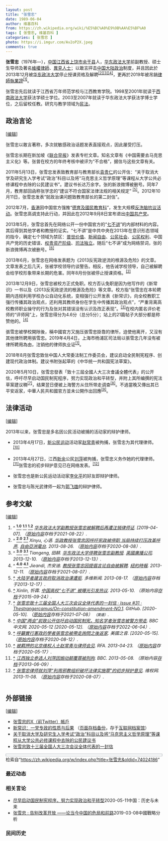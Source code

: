 ```yaml
---
layout: post
title: "张雪忠"
date: 1989-06-04
author: 维基百科
from: https://zh.wikipedia.org/wiki/%E5%BC%A0%E9%9B%AA%E5%BF%A0
tags: [ 张雪忠, 维基百科 ]
categories: [ 张雪忠 ]
photo: https://i.imgur.com/Av2oP2X.jpeg
comments: true
---
```

<div class="mw-content-ltr mw-parser-output" lang="zh" dir="ltr"><style data-mw-deduplicate="TemplateStyles:r83732082">.mw-parser-output .infobox-subbox{padding:0;border:none;margin:-3px;width:auto;min-width:100%;font-size:100%;clear:none;float:none;background-color:transparent}.mw-parser-output .infobox-3cols-child{margin:auto}.mw-parser-output .infobox .navbar{font-size:100%}body.skin-minerva .mw-parser-output .infobox-header,body.skin-minerva .mw-parser-output .infobox-subheader,body.skin-minerva .mw-parser-output .infobox-above,body.skin-minerva .mw-parser-output .infobox-title,body.skin-minerva .mw-parser-output .infobox-image,body.skin-minerva .mw-parser-output .infobox-full-data,body.skin-minerva .mw-parser-output .infobox-below{text-align:center}@media screen{html.skin-theme-clientpref-night .mw-parser-output .infobox-full-data:not(.notheme)>div:not(.notheme)[style]{background:#1f1f23!important;color:#f8f9fa}@media screen and (prefers-color-scheme:dark){html.skin-theme-clientpref-os .mw-parser-output .infobox-full-data:not(.notheme) div:not(.notheme){background:#1f1f23!important;color:#f8f9fa}}html.skin-theme-clientpref-night .mw-parser-output .infobox td div:not(.notheme)[style]{background:transparent!important;color:var(--color-base,#202122)}@media screen and (prefers-color-scheme:dark){html.skin-theme-clientpref-os .mw-parser-output .infobox td div:not(.notheme)[style]{background:transparent!important;color:var(--color-base,#202122)}}html.skin-theme-clientpref-night .mw-parser-output .infobox td div.NavHead:not(.notheme)[style]{background:transparent!important}}@media screen and (prefers-color-scheme:dark){html.skin-theme-clientpref-os .mw-parser-output .infobox td div.NavHead:not(.notheme)[style]{background:transparent!important}}@media(min-width:640px){body.skin--responsive .mw-parser-output .infobox-table{display:table!important}body.skin--responsive .mw-parser-output .infobox-table>caption{display:table-caption!important}body.skin--responsive .mw-parser-output .infobox-table>tbody{display:table-row-group}body.skin--responsive .mw-parser-output .infobox-table tr{display:table-row!important}body.skin--responsive .mw-parser-output .infobox-table th,body.skin--responsive .mw-parser-output .infobox-table td{padding-left:inherit;padding-right:inherit}}</style>
<p><b>张雪忠</b>（1976年<span class="useeditintro" title="Template:BLP editintro">—</span>），<a href="/wiki/%E4%B8%AD%E8%8F%AF%E4%BA%BA%E6%B0%91%E5%85%B1%E5%92%8C%E5%9C%8B" class="mw-redirect" title="中華人民共和國">中国</a><a href="/wiki/%E6%B1%9F%E8%A5%BF%E7%9C%81" title="江西省">江西省</a><a href="/wiki/%E4%B8%8A%E9%A5%B6%E5%B8%82" title="上饶市">上饶市</a><a href="/wiki/%E4%BD%99%E5%B9%B2%E5%8E%BF" title="余干县">余干县</a>人，<a href="/wiki/%E5%8D%8E%E4%B8%9C%E6%94%BF%E6%B3%95%E5%A4%A7%E5%AD%A6" title="华东政法大学">华东政法大学</a>前副教授、硕士生导师及著名<a href="/wiki/%E7%B6%AD%E6%AC%8A%E5%BE%8B%E5%B8%AB" class="mw-redirect" title="維權律師">維權律師</a>、<a href="/wiki/%E7%95%B0%E8%A6%8B%E4%BA%BA%E5%A3%AB" class="mw-redirect" title="異見人士">異見人士</a>；以敢言抨击<a href="/wiki/%E4%B8%AD%E5%9B%BD%E5%A4%A7%E9%99%86%E6%94%BF%E6%B2%BB" class="mw-redirect" title="中国大陆政治">中国大陆政治</a>制度，并且因此於2013年12月被<a href="/wiki/%E5%8D%8E%E4%B8%9C%E6%94%BF%E6%B3%95%E5%A4%A7%E5%AD%A6" title="华东政法大学">华东政法大学</a>停止授课资格及解聘<sup id="cite_ref-rfa_2-0" class="reference"><a href="#cite_note-rfa-2"><span class="cite-bracket">[</span>2<span class="cite-bracket">]</span></a></sup><sup id="cite_ref-bbc_3-0" class="reference"><a href="#cite_note-bbc-3"><span class="cite-bracket">[</span>3<span class="cite-bracket">]</span></a></sup><sup id="cite_ref-nytimes_4-0" class="reference"><a href="#cite_note-nytimes-4"><span class="cite-bracket">[</span>4<span class="cite-bracket">]</span></a></sup>，更再於2019年被吊銷<a href="/wiki/%E4%B8%AD%E5%8D%8E%E4%BA%BA%E6%B0%91%E5%85%B1%E5%92%8C%E5%9B%BD%E5%BE%8B%E5%B8%88" title="中华人民共和国律师">律師執業證</a><sup id="cite_ref-zhuxiao_1-1" class="reference"><a href="#cite_note-zhuxiao-1"><span class="cite-bracket">[</span>1<span class="cite-bracket">]</span></a></sup>。
</p>
<meta property="mw:PageProp/toc">
<div class="mw-heading mw-heading2"></div>
<p>张雪忠先后就读于江西省万年师范学校与江西教育学院。1998至2001年就读于<a href="/wiki/%E8%A5%BF%E5%8D%97%E6%94%BF%E6%B3%95%E5%A4%A7%E5%AD%A6" title="西南政法大学">西南政法大学</a>获法学硕士学位。2003至2007年就读于华东政法大学获法学博士学位，之后留校任教。研究与教学领域为<a href="/wiki/%E6%B0%91%E6%B3%95" title="民法">民法</a>。
</p>
<div class="mw-heading mw-heading2"><h2 id="政治言论"><span id=".E6.94.BF.E6.B2.BB.E8.A8.80.E8.AE.BA"></span>政治言论</h2><span class="mw-editsection"><span class="mw-editsection-bracket">[</span><a href="/w/index.php?title=%E5%BC%A0%E9%9B%AA%E5%BF%A0&amp;action=edit&amp;section=2" title="编辑章节：政治言论"><span>编辑</span></a><span class="mw-editsection-bracket">]</span></span></div>
<p>张雪忠以敢言著称，多次就敏感政治话题发表直接观点，因此屡受打压。
</p><p>张雪忠长期在新加坡《<a href="/wiki/%E8%81%94%E5%90%88%E6%97%A9%E6%8A%A5" title="联合早报">联合早报</a>》发表专栏文章。知名文章有《中国需要去马克思主义化》等。张曾在校方的年终考核中被评为“不合格”，据信与这些文章有关。
</p><p>2011年5月13日，张雪忠发表致教育部与教育部长<a href="/wiki/%E8%A2%81%E8%B4%B5%E4%BB%81" title="袁贵仁">袁贵仁</a>的公开信：“关于取消大学及研究生入学考试“政治”科目以及将“马克思主义哲学原理”等课程从大学公共必修课程中去除的公民建议书”。建议书长达万余字。张的新浪微博被删号。同年7月，教育部回函称张学忠的“建议不符合国家法律法规的相关规定” <sup id="cite_ref-dwnews_5-0" class="reference"><a href="#cite_note-dwnews-5"><span class="cite-bracket">[</span>5<span class="cite-bracket">]</span></a></sup>。2012年10月11日，张雪忠发表“就政治课问题致教育部长的第二封信”。
</p><p>2012年7月，<a href="/wiki/%E9%A6%99%E6%B8%AF" title="香港">香港</a>因中国官方强推“<a href="/wiki/%E5%BE%B7%E8%82%B2%E5%8F%8A%E5%9C%8B%E6%B0%91%E6%95%99%E8%82%B2%E7%A7%91" title="德育及國民教育科">德育及國民教育科</a>”，发生大规模<a href="/wiki/%E5%85%A8%E6%B0%91%E8%A1%8C%E5%8B%95%EF%BC%8C%E5%8F%8D%E5%B0%8D%E6%B4%97%E8%85%A6%EF%BC%8C7%E6%9C%8829%E6%97%A5%EF%BC%8C%E8%90%AC%E4%BA%BA%E5%A4%A7%E9%81%8A%E8%A1%8C" title="全民行動，反對洗腦，7月29日，萬人大遊行">反洗脑抗议活动</a>。张雪忠高调支持此行动，并因此在2012年9月8日宣布退出<a href="/wiki/%E4%B8%AD%E5%9B%BD%E5%85%B1%E4%BA%A7%E5%85%9A" title="中国共产党">中国共产党</a>。
</p><p>2013年5月，张雪忠首先在网络公开一份中国官方的“<a href="/wiki/%E4%B8%83%E4%B8%8D%E8%AE%B2" title="七不讲">七不讲</a>”的内部材料的内容。其后得到其他学者和教授的证实。“七不讲”是中共中央在2013年在意识形态领域的指令，确定七个领域为禁区：<a href="/wiki/%E6%99%AE%E4%B8%96%E4%BB%B7%E5%80%BC" class="mw-redirect" title="普世价值">普世价值</a>、<a href="/wiki/%E6%96%B0%E9%97%BB%E8%87%AA%E7%94%B1" title="新闻自由">新闻自由</a>、<a href="/wiki/%E5%85%AC%E6%B0%91%E7%A4%BE%E4%BC%9A" title="公民社会">公民社会</a>、<a href="/wiki/%E5%85%AC%E6%B0%91%E6%9D%83%E5%88%A9" class="mw-redirect" title="公民权利">公民权利</a>、中国共产党的历史错误、<a href="/wiki/%E6%9D%83%E8%B4%B5%E8%B5%84%E4%BA%A7%E9%98%B6%E7%BA%A7" class="mw-redirect" title="权贵资产阶级">权贵资产阶级</a>、<a href="/wiki/%E5%8F%B8%E6%B3%95%E7%8D%A8%E7%AB%8B" title="司法獨立">司法独立</a>。随后“七不讲”成为网络禁词，张的新浪微博再次被删号。<sup id="cite_ref-rfa2_6-0" class="reference"><a href="#cite_note-rfa2-6"><span class="cite-bracket">[</span>6<span class="cite-bracket">]</span></a></sup>
</p><p>2013年6月，张雪忠在网络发表题为《2013反宪政逆流的根源及危险》的文章。文章发表之后几天，张被学校领导约谈警告。相反，他告诫学校领导，自己被解聘会给学校形象带来长期的危害。同年8月份张被停止授课资格。<sup id="cite_ref-rfa_2-1" class="reference"><a href="#cite_note-rfa-2"><span class="cite-bracket">[</span>2<span class="cite-bracket">]</span></a></sup>
</p><p>2013年12月9日，张雪忠被校方正式免职。校方否认免职是因为他写作的《新常识》一书以及《2013反宪政逆流的根源及危险》等文章。校方指“张雪忠在本轮聘期内违规利用学校办公自动化系统，变相强行公开发表《新常识》，向全校教职工强行传播其政治观点，还利用其教师身份在学生中传播其政治观点”，“严重背离高校教师职业操守的行为及张对其错误没有认识及改正表现”。<sup id="cite_ref-bbc_3-1" class="reference"><a href="#cite_note-bbc-3"><span class="cite-bracket">[</span>3<span class="cite-bracket">]</span></a></sup>在校内匿名评价老师的“评师网”上，张雪忠得分为4.6分（总分5分）；站上的21篇帖子大部分都是称赞他的。<sup id="cite_ref-nytimes_4-1" class="reference"><a href="#cite_note-nytimes-4"><span class="cite-bracket">[</span>4<span class="cite-bracket">]</span></a></sup>
</p><p>張雪忠被學校開除後，稱中國官方又施压張雪忠掛靠的律所，迫使他离开，又沒有其他律所聘用張雪忠。2019年4月4日，上海市杨浦区司法局以張雪忠几年没有被律所聘用為由，注销他的律师执业证<sup id="cite_ref-zhuxiao_1-2" class="reference"><a href="#cite_note-zhuxiao-1"><span class="cite-bracket">[</span>1<span class="cite-bracket">]</span></a></sup>。
</p><p>2018年8月张雪忠致信中国人大常委法制工作委员会，建议启动全民制宪程序、创建现代政治体制。建议书附张起草的《中华统一共和国宪法草案》。
</p><p>2020年5月10日，张雪忠發表「致十三屆全國人大三次會議全體代表」的公开信，呼吁尽早启动国民制宪程序，努力实现政治和平转型，并附上其所编撰的宪法草案建议稿<sup id="cite_ref-7" class="reference"><a href="#cite_note-7"><span class="cite-bracket">[</span>7<span class="cite-bracket">]</span></a></sup>，结果翌日便被上海警方从住所带走调查<sup id="cite_ref-8" class="reference"><a href="#cite_note-8"><span class="cite-bracket">[</span>8<span class="cite-bracket">]</span></a></sup>。不過當晚又傳出其已平安返家，中華人民共和國官方並未公開作出回應<sup id="cite_ref-9" class="reference"><a href="#cite_note-9"><span class="cite-bracket">[</span>9<span class="cite-bracket">]</span></a></sup>。
</p>
<div class="mw-heading mw-heading2"><h2 id="法律活动"><span id=".E6.B3.95.E5.BE.8B.E6.B4.BB.E5.8A.A8"></span>法律活动</h2><span class="mw-editsection"><span class="mw-editsection-bracket">[</span><a href="/w/index.php?title=%E5%BC%A0%E9%9B%AA%E5%BF%A0&amp;action=edit&amp;section=3" title="编辑章节：法律活动"><span>编辑</span></a><span class="mw-editsection-bracket">]</span></span></div>
<p>2013年以来，张雪忠是多名因公民活动被捕的活动家的辩护律师。
</p>
<ul><li>2013年4月17日，<a href="/wiki/%E6%96%B0%E5%85%AC%E6%B0%91%E8%BF%90%E5%8A%A8" title="新公民运动">新公民运动</a>活动家<a href="/wiki/%E8%B5%B5%E5%B8%B8%E9%9D%92" title="赵常青">赵常青</a>被拘捕，张雪忠为其代理律师。<sup id="cite_ref-rfa3_10-0" class="reference"><a href="#cite_note-rfa3-10"><span class="cite-bracket">[</span>10<span class="cite-bracket">]</span></a></sup></li></ul>
<ul><li>2013年4月27日，江西<a href="/wiki/%E6%96%B0%E4%BD%99" class="mw-redirect" title="新余">新余</a>公民<a href="/wiki/%E5%88%98%E8%90%8D_(%E7%BB%B4%E6%9D%83%E6%B4%BB%E5%8A%A8%E5%AE%B6)" title="刘萍 (维权活动家)">刘萍</a>被拘捕，张雪忠义务作她的代理律师。<sup id="cite_ref-bbc2_11-0" class="reference"><a href="#cite_note-bbc2-11"><span class="cite-bracket">[</span>11<span class="cite-bracket">]</span></a></sup>张雪忠的初步辩护意见已在网络发表。<sup id="cite_ref-" class="reference"><a href="#cite_note-"><span class="cite-bracket">[</span>12<span class="cite-bracket">]</span></a></sup></li></ul>
<ul><li>张雪忠也是新公民运动活动家<a href="/wiki/%E6%9D%8E%E5%8C%96%E5%B9%B3" title="李化平">李化平</a>的好友即辩护律师。</li></ul>
<ul><li>张雪忠与陈光武律师一起为<a href="/wiki/%E9%83%AD%E9%A3%9E%E9%9B%84" title="郭飞雄">郭飞雄</a>的辩护律师。</li></ul>
<div class="mw-heading mw-heading2"><h2 id="参考文献"><span id=".E5.8F.82.E8.80.83.E6.96.87.E7.8C.AE"></span>参考文献</h2><span class="mw-editsection"><span class="mw-editsection-bracket">[</span><a href="/w/index.php?title=%E5%BC%A0%E9%9B%AA%E5%BF%A0&amp;action=edit&amp;section=4" title="编辑章节：参考文献"><span>编辑</span></a><span class="mw-editsection-bracket">]</span></span></div>
<div class="reflist columns references-column-count references-column-count-2" style="-moz-column-count: 2; -webkit-column-count: 2; column-count: 2; list-style-type: decimal;">
<ol class="references">
<li id="cite_note-zhuxiao-1"><span class="mw-cite-backlink">^ <a href="#cite_ref-zhuxiao_1-0"><sup><b>1.0</b></sup></a> <a href="#cite_ref-zhuxiao_1-1"><sup><b>1.1</b></sup></a> <a href="#cite_ref-zhuxiao_1-2"><sup><b>1.2</b></sup></a></span> <span class="reference-text"><cite class="citation web"><a rel="nofollow" class="external text" href="https://web.archive.org/web/20210822082229/https://www.voachinese.com/a/Outspoken-Chinese-Law-Professor-Debarred-By-Shanghai-Authorities-20190404/4861854.html">华东政法大学副教授张雪忠被解聘后再遭注销律师证</a>.  <span class="reference-accessdate"> [<span class="nowrap">2019-04-07</span>]</span>. （<a rel="nofollow" class="external text" href="https://www.voachinese.com/a/Outspoken-Chinese-Law-Professor-Debarred-By-Shanghai-Authorities-20190404/4861854.html">原始内容</a>存档于2021-08-22）.</cite><span title="ctx_ver=Z39.88-2004&amp;rfr_id=info%3Asid%2Fzh.wikipedia.org%3A%E5%BC%A0%E9%9B%AA%E5%BF%A0&amp;rft.btitle=%E5%8D%8E%E4%B8%9C%E6%94%BF%E6%B3%95%E5%A4%A7%E5%AD%A6%E5%89%AF%E6%95%99%E6%8E%88%E5%BC%A0%E9%9B%AA%E5%BF%A0%E8%A2%AB%E8%A7%A3%E8%81%98%E5%90%8E%E5%86%8D%E9%81%AD%E6%B3%A8%E9%94%80%E5%BE%8B%E5%B8%88%E8%AF%81&amp;rft.genre=unknown&amp;rft_id=https%3A%2F%2Fwww.voachinese.com%2Fa%2FOutspoken-Chinese-Law-Professor-Debarred-By-Shanghai-Authorities-20190404%2F4861854.html&amp;rft_val_fmt=info%3Aofi%2Ffmt%3Akev%3Amtx%3Abook" class="Z3988"><span style="display:none;">&nbsp;</span></span></span>
</li>
<li id="cite_note-rfa-2"><span class="mw-cite-backlink">^ <a href="#cite_ref-rfa_2-0"><sup><b>2.0</b></sup></a> <a href="#cite_ref-rfa_2-1"><sup><b>2.1</b></sup></a></span> <span class="reference-text"><cite class="citation news">Xinyu, 心语. <a rel="nofollow" class="external text" href="https://web.archive.org/web/20200808101125/https://www.rfa.org/mandarin/yataibaodao/zhengzhi/sy2-08262013121241.html">华政教授张雪忠因呼吁宪政被停职 当局持续打压改革呼声</a>. <a href="/wiki/%E8%87%AA%E7%94%B1%E4%BA%9E%E6%B4%B2%E9%9B%BB%E5%8F%B0" class="mw-redirect" title="自由亞洲電台">自由亞洲電台</a>. 2013-08-26. （<a rel="nofollow" class="external text" href="http://www.rfa.org/mandarin/yataibaodao/zhengzhi/sy2-08262013121241.html">原始内容</a>存档于2020-08-08）.</cite><span title="ctx_ver=Z39.88-2004&amp;rfr_id=info%3Asid%2Fzh.wikipedia.org%3A%E5%BC%A0%E9%9B%AA%E5%BF%A0&amp;rft.atitle=%E5%8D%8E%E6%94%BF%E6%95%99%E6%8E%88%E5%BC%A0%E9%9B%AA%E5%BF%A0%E5%9B%A0%E5%91%BC%E5%90%81%E5%AE%AA%E6%94%BF%E8%A2%AB%E5%81%9C%E8%81%8C+%E5%BD%93%E5%B1%80%E6%8C%81%E7%BB%AD%E6%89%93%E5%8E%8B%E6%94%B9%E9%9D%A9%E5%91%BC%E5%A3%B0&amp;rft.aufirst=%E5%BF%83%E8%AF%AD&amp;rft.aulast=Xinyu&amp;rft.date=2013-08-26&amp;rft.genre=article&amp;rft_id=http%3A%2F%2Fwww.rfa.org%2Fmandarin%2Fyataibaodao%2Fzhengzhi%2Fsy2-08262013121241.html&amp;rft_val_fmt=info%3Aofi%2Ffmt%3Akev%3Amtx%3Ajournal" class="Z3988"><span style="display:none;">&nbsp;</span></span></span>
</li>
<li id="cite_note-bbc-3"><span class="mw-cite-backlink">^ <a href="#cite_ref-bbc_3-0"><sup><b>3.0</b></sup></a> <a href="#cite_ref-bbc_3-1"><sup><b>3.1</b></sup></a></span> <span class="reference-text"><cite class="citation news">Tiangeng, 田耕. <a rel="nofollow" class="external text" href="https://web.archive.org/web/20131213035345/http://www.bbc.co.uk/zhongwen/simp/china/2013/12/131210_zhangxuezhong_fired.shtml">华东政法大学停聘张雪忠副教授</a>. <a href="/wiki/%E8%8B%B1%E5%9C%8B%E5%BB%A3%E6%92%AD%E5%85%AC%E5%8F%B8" class="mw-redirect" title="英國廣播公司">英國廣播公司</a>. 2013-12-10. （<a rel="nofollow" class="external text" href="https://www.bbc.co.uk/zhongwen/simp/china/2013/12/131210_zhangxuezhong_fired.shtml">原始内容</a>存档于2013-12-13）.</cite><span title="ctx_ver=Z39.88-2004&amp;rfr_id=info%3Asid%2Fzh.wikipedia.org%3A%E5%BC%A0%E9%9B%AA%E5%BF%A0&amp;rft.atitle=%E5%8D%8E%E4%B8%9C%E6%94%BF%E6%B3%95%E5%A4%A7%E5%AD%A6%E5%81%9C%E8%81%98%E5%BC%A0%E9%9B%AA%E5%BF%A0%E5%89%AF%E6%95%99%E6%8E%88&amp;rft.aufirst=%E7%94%B0%E8%80%95&amp;rft.aulast=Tiangeng&amp;rft.date=2013-12-10&amp;rft.genre=article&amp;rft_id=http%3A%2F%2Fwww.bbc.co.uk%2Fzhongwen%2Fsimp%2Fchina%2F2013%2F12%2F131210_zhangxuezhong_fired.shtml&amp;rft_val_fmt=info%3Aofi%2Ffmt%3Akev%3Amtx%3Ajournal" class="Z3988"><span style="display:none;">&nbsp;</span></span></span>
</li>
<li id="cite_note-nytimes-4"><span class="mw-cite-backlink">^ <a href="#cite_ref-nytimes_4-0"><sup><b>4.0</b></sup></a> <a href="#cite_ref-nytimes_4-1"><sup><b>4.1</b></sup></a></span> <span class="reference-text"><cite class="citation news">Jieandi, 杰安迪. <a rel="nofollow" class="external text" href="https://web.archive.org/web/20210807075644/https://cn.nytimes.com/china/20131211/c11professor/">教授张雪忠因提倡言论自由被解聘</a>. <a href="/wiki/%E7%B4%90%E7%B4%84%E6%99%82%E5%A0%B1" class="mw-redirect" title="紐約時報">紐約時報</a>. 2013-12-11. （<a rel="nofollow" class="external text" href="http://cn.nytimes.com/china/20131211/c11professor/">原始内容</a>存档于2021-08-07）.</cite><span title="ctx_ver=Z39.88-2004&amp;rfr_id=info%3Asid%2Fzh.wikipedia.org%3A%E5%BC%A0%E9%9B%AA%E5%BF%A0&amp;rft.atitle=%E6%95%99%E6%8E%88%E5%BC%A0%E9%9B%AA%E5%BF%A0%E5%9B%A0%E6%8F%90%E5%80%A1%E8%A8%80%E8%AE%BA%E8%87%AA%E7%94%B1%E8%A2%AB%E8%A7%A3%E8%81%98&amp;rft.aufirst=%E6%9D%B0%E5%AE%89%E8%BF%AA&amp;rft.aulast=Jieandi&amp;rft.date=2013-12-11&amp;rft.genre=article&amp;rft_id=http%3A%2F%2Fcn.nytimes.com%2Fchina%2F20131211%2Fc11professor%2F&amp;rft_val_fmt=info%3Aofi%2Ffmt%3Akev%3Amtx%3Ajournal" class="Z3988"><span style="display:none;">&nbsp;</span></span></span>
</li>
<li id="cite_note-dwnews-5"><span class="mw-cite-backlink"><b><a href="#cite_ref-dwnews_5-0">^</a></b></span> <span class="reference-text"><cite class="citation news"><a rel="nofollow" class="external text" href="https://web.archive.org/web/20131217202151/http://china.dwnews.com/news/2011-08-17/58022140.html">大陆学者建言政府取消政治课遭拒</a>. 多维新闻. 2013-08-17. （<a rel="nofollow" class="external text" href="http://china.dwnews.com/news/2011-08-17/58022140.html">原始内容</a>存档于2013-12-17）.</cite><span title="ctx_ver=Z39.88-2004&amp;rfr_id=info%3Asid%2Fzh.wikipedia.org%3A%E5%BC%A0%E9%9B%AA%E5%BF%A0&amp;rft.atitle=%E5%A4%A7%E9%99%86%E5%AD%A6%E8%80%85%E5%BB%BA%E8%A8%80%E6%94%BF%E5%BA%9C%E5%8F%96%E6%B6%88%E6%94%BF%E6%B2%BB%E8%AF%BE%E9%81%AD%E6%8B%92&amp;rft.date=2013-08-17&amp;rft.genre=article&amp;rft_id=http%3A%2F%2Fchina.dwnews.com%2Fnews%2F2011-08-17%2F58022140.html&amp;rft_val_fmt=info%3Aofi%2Ffmt%3Akev%3Amtx%3Ajournal" class="Z3988"><span style="display:none;">&nbsp;</span></span></span>
</li>
<li id="cite_note-rfa2-6"><span class="mw-cite-backlink"><b><a href="#cite_ref-rfa2_6-0">^</a></b></span> <span class="reference-text"><cite class="citation news">Xinlin, 忻霖. <a rel="nofollow" class="external text" href="http://www.rfa.org/mandarin/yataibaodao/kejiaowen/gx-05102013112922.html">中国高校“七不讲” 被曝光引发热议</a>. 2013-05-10. （原始内容<a rel="nofollow" class="external text" href="https://web.archive.org/web/20150924133645/http://www.rfa.org/mandarin/yataibaodao/kejiaowen/gx-05102013112922.html">存档</a>于2015-09-24）.</cite><span title="ctx_ver=Z39.88-2004&amp;rfr_id=info%3Asid%2Fzh.wikipedia.org%3A%E5%BC%A0%E9%9B%AA%E5%BF%A0&amp;rft.atitle=%E4%B8%AD%E5%9B%BD%E9%AB%98%E6%A0%A1%E2%80%9C%E4%B8%83%E4%B8%8D%E8%AE%B2%E2%80%9D+%E8%A2%AB%E6%9B%9D%E5%85%89%E5%BC%95%E5%8F%91%E7%83%AD%E8%AE%AE&amp;rft.aufirst=%E5%BF%BB%E9%9C%96&amp;rft.aulast=Xinlin&amp;rft.date=2013-05-10&amp;rft.genre=article&amp;rft_id=http%3A%2F%2Fwww.rfa.org%2Fmandarin%2Fyataibaodao%2Fkejiaowen%2Fgx-05102013112922.html&amp;rft_val_fmt=info%3Aofi%2Ffmt%3Akev%3Amtx%3Ajournal" class="Z3988"><span style="display:none;">&nbsp;</span></span></span>
</li>
<li id="cite_note-7"><span class="mw-cite-backlink"><b><a href="#cite_ref-7">^</a></b></span> <span class="reference-text"><cite class="citation web"><a rel="nofollow" class="external text" href="https://web.archive.org/web/20210708180412/https://github.com/Thestrangercamus/On-constitution-amendment-NO.1/issues/31">张雪忠致十三届全国人大三次会议全体代表的一封信 · Issue #31 · Thestrangercamus/On-constitution-amendment-NO.1</a>. GitHub.  <span class="reference-accessdate"> [<span class="nowrap">2020-05-10</span>]</span>. （<a rel="nofollow" class="external text" href="https://github.com/Thestrangercamus/On-constitution-amendment-NO.1/issues/31">原始内容</a>存档于2021-07-08） <span style="font-family: sans-serif; cursor: default; color:var(--color-subtle, #54595d); font-size: 0.8em; bottom: 0.1em; font-weight: bold;" title="连接到英语网页">（英语）</span>.</cite><span title="ctx_ver=Z39.88-2004&amp;rfr_id=info%3Asid%2Fzh.wikipedia.org%3A%E5%BC%A0%E9%9B%AA%E5%BF%A0&amp;rft.atitle=%E5%BC%A0%E9%9B%AA%E5%BF%A0%E8%87%B4%E5%8D%81%E4%B8%89%E5%B1%8A%E5%85%A8%E5%9B%BD%E4%BA%BA%E5%A4%A7%E4%B8%89%E6%AC%A1%E4%BC%9A%E8%AE%AE%E5%85%A8%E4%BD%93%E4%BB%A3%E8%A1%A8%E7%9A%84%E4%B8%80%E5%B0%81%E4%BF%A1+%C2%B7+Issue+%2331+%C2%B7+Thestrangercamus%2FOn-constitution-amendment-NO.1&amp;rft.genre=unknown&amp;rft.jtitle=GitHub&amp;rft_id=https%3A%2F%2Fgithub.com%2FThestrangercamus%2FOn-constitution-amendment-NO.1%2Fissues%2F31&amp;rft_val_fmt=info%3Aofi%2Ffmt%3Akev%3Amtx%3Ajournal" class="Z3988"><span style="display:none;">&nbsp;</span></span></span>
</li>
<li id="cite_note-8"><span class="mw-cite-backlink"><b><a href="#cite_ref-8">^</a></b></span> <span class="reference-text"><cite class="citation web"><a rel="nofollow" class="external text" href="https://web.archive.org/web/20220604164652/https://www.bbc.com/zhongwen/simp/chinese-news-52614586">中国“两会”前致公开信吁启动国民制宪，知名学者张雪忠被警方带走</a>. BBC中文网. 2020-05-12 <span class="reference-accessdate"> [<span class="nowrap">2020-05-12</span>]</span>. （<a rel="nofollow" class="external text" href="https://www.bbc.com/zhongwen/simp/chinese-news-52614586">原始内容</a>存档于2022-06-04）.</cite><span title="ctx_ver=Z39.88-2004&amp;rfr_id=info%3Asid%2Fzh.wikipedia.org%3A%E5%BC%A0%E9%9B%AA%E5%BF%A0&amp;rft.atitle=%E4%B8%AD%E5%9B%BD%E2%80%9C%E4%B8%A4%E4%BC%9A%E2%80%9D%E5%89%8D%E8%87%B4%E5%85%AC%E5%BC%80%E4%BF%A1%E5%90%81%E5%90%AF%E5%8A%A8%E5%9B%BD%E6%B0%91%E5%88%B6%E5%AE%AA%EF%BC%8C%E7%9F%A5%E5%90%8D%E5%AD%A6%E8%80%85%E5%BC%A0%E9%9B%AA%E5%BF%A0%E8%A2%AB%E8%AD%A6%E6%96%B9%E5%B8%A6%E8%B5%B0&amp;rft.date=2020-05-12&amp;rft.genre=unknown&amp;rft.jtitle=BBC%E4%B8%AD%E6%96%87%E7%BD%91&amp;rft_id=https%3A%2F%2Fwww.bbc.com%2Fzhongwen%2Fsimp%2Fchinese-news-52614586&amp;rft_val_fmt=info%3Aofi%2Ffmt%3Akev%3Amtx%3Ajournal" class="Z3988"><span style="display:none;">&nbsp;</span></span></span>
</li>
<li id="cite_note-9"><span class="mw-cite-backlink"><b><a href="#cite_ref-9">^</a></b></span> <span class="reference-text"><cite class="citation web"><a rel="nofollow" class="external text" href="https://web.archive.org/web/20200812151242/https://www.voacantonese.com/a/chinese-scholar-zhang-xuezhong-returns-home-questioning-political-reform-20200512/5416604.html">呼籲實行憲政的學者張雪忠被帶走詢問之後返家</a>. 美國之音.  <span class="reference-accessdate"> [<span class="nowrap">2020-05-15</span>]</span>. （<a rel="nofollow" class="external text" href="https://www.voacantonese.com/a/chinese-scholar-zhang-xuezhong-returns-home-questioning-political-reform-20200512/5416604.html">原始内容</a>存档于2020-08-12）.</cite><span title="ctx_ver=Z39.88-2004&amp;rfr_id=info%3Asid%2Fzh.wikipedia.org%3A%E5%BC%A0%E9%9B%AA%E5%BF%A0&amp;rft.atitle=%E5%91%BC%E7%B1%B2%E5%AF%A6%E8%A1%8C%E6%86%B2%E6%94%BF%E7%9A%84%E5%AD%B8%E8%80%85%E5%BC%B5%E9%9B%AA%E5%BF%A0%E8%A2%AB%E5%B8%B6%E8%B5%B0%E8%A9%A2%E5%95%8F%E4%B9%8B%E5%BE%8C%E8%BF%94%E5%AE%B6&amp;rft.genre=unknown&amp;rft.jtitle=%E7%BE%8E%E5%9C%8B%E4%B9%8B%E9%9F%B3&amp;rft_id=https%3A%2F%2Fwww.voacantonese.com%2Fa%2Fchinese-scholar-zhang-xuezhong-returns-home-questioning-political-reform-20200512%2F5416604.html&amp;rft_val_fmt=info%3Aofi%2Ffmt%3Akev%3Amtx%3Ajournal" class="Z3988"><span style="display:none;">&nbsp;</span></span></span>
</li>
<li id="cite_note-rfa3-10"><span class="mw-cite-backlink"><b><a href="#cite_ref-rfa3_10-0">^</a></b></span> <span class="reference-text"><cite class="citation news"><a rel="nofollow" class="external text" href="https://web.archive.org/web/20200517002829/https://www.rfa.org/mandarin/Xinwen/1-04232013110445.html">被羁押的北京维权人士赵常青与律师会见</a>. RFA. 2013-04-23. （<a rel="nofollow" class="external text" href="http://www.rfa.org/mandarin/Xinwen/1-04232013110445.html">原始内容</a>存档于2020-05-17）.</cite><span title="ctx_ver=Z39.88-2004&amp;rfr_id=info%3Asid%2Fzh.wikipedia.org%3A%E5%BC%A0%E9%9B%AA%E5%BF%A0&amp;rft.atitle=%E8%A2%AB%E7%BE%81%E6%8A%BC%E7%9A%84%E5%8C%97%E4%BA%AC%E7%BB%B4%E6%9D%83%E4%BA%BA%E5%A3%AB%E8%B5%B5%E5%B8%B8%E9%9D%92%E4%B8%8E%E5%BE%8B%E5%B8%88%E4%BC%9A%E8%A7%81&amp;rft.date=2013-04-23&amp;rft.genre=article&amp;rft_id=http%3A%2F%2Fwww.rfa.org%2Fmandarin%2FXinwen%2F1-04232013110445.html&amp;rft_val_fmt=info%3Aofi%2Ffmt%3Akev%3Amtx%3Ajournal" class="Z3988"><span style="display:none;">&nbsp;</span></span></span>
</li>
<li id="cite_note-bbc2-11"><span class="mw-cite-backlink"><b><a href="#cite_ref-bbc2_11-0">^</a></b></span> <span class="reference-text"><cite class="citation news"><a rel="nofollow" class="external text" href="https://www.bbc.co.uk/zhongwen/simp/china/2013/05/130508_china_activist_subversion.shtml">江西独立参选人刘萍因煽动颠覆罪被刑拘</a>. BBC. 2013-05-08. （原始内容<a rel="nofollow" class="external text" href="https://web.archive.org/web/20130609233338/http://www.bbc.co.uk/zhongwen/simp/china/2013/05/130508_china_activist_subversion.shtml">存档</a>于2013-06-09）.</cite><span title="ctx_ver=Z39.88-2004&amp;rfr_id=info%3Asid%2Fzh.wikipedia.org%3A%E5%BC%A0%E9%9B%AA%E5%BF%A0&amp;rft.atitle=%E6%B1%9F%E8%A5%BF%E7%8B%AC%E7%AB%8B%E5%8F%82%E9%80%89%E4%BA%BA%E5%88%98%E8%90%8D%E5%9B%A0%E7%85%BD%E5%8A%A8%E9%A2%A0%E8%A6%86%E7%BD%AA%E8%A2%AB%E5%88%91%E6%8B%98&amp;rft.date=2013-05-08&amp;rft.genre=article&amp;rft_id=http%3A%2F%2Fwww.bbc.co.uk%2Fzhongwen%2Fsimp%2Fchina%2F2013%2F05%2F130508_china_activist_subversion.shtml&amp;rft_val_fmt=info%3Aofi%2Ffmt%3Akev%3Amtx%3Ajournal" class="Z3988"><span style="display:none;">&nbsp;</span></span></span>
</li>
<li id="cite_note-3-12"><span class="mw-cite-backlink"><b><a href="#cite_ref-3_12-0">^</a></b></span> <span class="reference-text"><cite class="citation web"><a rel="nofollow" class="external text" href="https://web.archive.org/web/20200807211822/http://wqw2010.blogspot.com/2013/11/blog-post_6665.html">张雪忠律师就刘萍“利用邪教组织破坏法律实施罪”的初步辩护意见</a>. 维权网. 2013-11-08. （<a rel="nofollow" class="external text" href="http://wqw2010.blogspot.com/2013/11/blog-post_6665.html">原始内容</a>存档于2020-08-07）.</cite><span title="ctx_ver=Z39.88-2004&amp;rfr_id=info%3Asid%2Fzh.wikipedia.org%3A%E5%BC%A0%E9%9B%AA%E5%BF%A0&amp;rft.btitle=%E5%BC%A0%E9%9B%AA%E5%BF%A0%E5%BE%8B%E5%B8%88%E5%B0%B1%E5%88%98%E8%90%8D%E2%80%9C%E5%88%A9%E7%94%A8%E9%82%AA%E6%95%99%E7%BB%84%E7%BB%87%E7%A0%B4%E5%9D%8F%E6%B3%95%E5%BE%8B%E5%AE%9E%E6%96%BD%E7%BD%AA%E2%80%9D%E7%9A%84%E5%88%9D%E6%AD%A5%E8%BE%A9%E6%8A%A4%E6%84%8F%E8%A7%81&amp;rft.date=2013-11-08&amp;rft.genre=unknown&amp;rft.pub=%E7%BB%B4%E6%9D%83%E7%BD%91&amp;rft_id=http%3A%2F%2Fwqw2010.blogspot.com%2F2013%2F11%2Fblog-post_6665.html&amp;rft_val_fmt=info%3Aofi%2Ffmt%3Akev%3Amtx%3Abook" class="Z3988"><span style="display:none;">&nbsp;</span></span></span>
</li>
</ol></div>
<div class="mw-heading mw-heading2"><h2 id="外部链接"><span id=".E5.A4.96.E9.83.A8.E9.93.BE.E6.8E.A5"></span>外部链接</h2><span class="mw-editsection"><span class="mw-editsection-bracket">[</span><a href="/w/index.php?title=%E5%BC%A0%E9%9B%AA%E5%BF%A0&amp;action=edit&amp;section=5" title="编辑章节：外部链接"><span>编辑</span></a><span class="mw-editsection-bracket">]</span></span></div>
<ul><li><a rel="nofollow" class="external text" href="https://twitter.com/zxzlaw">张雪忠的X（前Twitter）帳戶</a></li>
<li><a rel="nofollow" class="external text" href="https://docs.google.com/file/d/0B12B8XT3C2sTa1c4U1pQQWhBZ2M/edit?pli=1">新常识：一党专政的性质与后果</a> （<a rel="nofollow" class="external text" href="//web.archive.org/web/20200809012440/https://docs.google.com/file/d/0B12B8XT3C2sTa1c4U1pQQWhBZ2M/edit?pli=1">页面存档备份</a>，存于<a href="/wiki/%E4%BA%92%E8%81%94%E7%BD%91%E6%A1%A3%E6%A1%88%E9%A6%86" title="互联网档案馆">互联网档案馆</a>）</li>
<li><a rel="nofollow" class="external text" href="https://web.archive.org/web/20131217202151/http://china.dwnews.com/news/2011-08-17/58022140.html">关于取消大学及研究生入学考试“政治”科目以及将“马克思主义哲学原理”等课程从大学公共必修课程中去除的公民建议书</a></li>
<li><a rel="nofollow" class="external text" href="https://github.com/Thestrangercamus/On-constitution-amendment-NO.1/issues/31?dt_dapp=1">张雪忠致十三届全国人大三次会议全体代表的一封信</a></li></ul>
<div class="navbox-styles"><style data-mw-deduplicate="TemplateStyles:r84265675">.mw-parser-output .hlist dl,.mw-parser-output .hlist ol,.mw-parser-output .hlist ul{margin:0;padding:0}.mw-parser-output .hlist dd,.mw-parser-output .hlist dt,.mw-parser-output .hlist li{margin:0;display:inline}.mw-parser-output .hlist.inline,.mw-parser-output .hlist.inline dl,.mw-parser-output .hlist.inline ol,.mw-parser-output .hlist.inline ul,.mw-parser-output .hlist dl dl,.mw-parser-output .hlist dl ol,.mw-parser-output .hlist dl ul,.mw-parser-output .hlist ol dl,.mw-parser-output .hlist ol ol,.mw-parser-output .hlist ol ul,.mw-parser-output .hlist ul dl,.mw-parser-output .hlist ul ol,.mw-parser-output .hlist ul ul{display:inline}.mw-parser-output .hlist .mw-empty-li{display:none}.mw-parser-output .hlist dt::after{content:" :"}.mw-parser-output .hlist dd::after,.mw-parser-output .hlist li::after{content:" · ";font-weight:bold}.mw-parser-output .hlist-pipe dd::after,.mw-parser-output .hlist-pipe li::after{content:" | ";font-weight:normal}.mw-parser-output .hlist-hyphen dd::after,.mw-parser-output .hlist-hyphen li::after{content:" - ";font-weight:normal}.mw-parser-output .hlist-comma dd::after,.mw-parser-output .hlist-comma li::after{content:"、";font-weight:normal}.mw-parser-output .hlist dd:last-child::after,.mw-parser-output .hlist dt:last-child::after,.mw-parser-output .hlist li:last-child::after{content:none}.mw-parser-output .hlist ol{counter-reset:listitem}.mw-parser-output .hlist ol>li{counter-increment:listitem}.mw-parser-output .hlist ol>li::before{content:" "counter(listitem)"\a0 "}.mw-parser-output .hlist dd ol>li:first-child::before,.mw-parser-output .hlist dt ol>li:first-child::before,.mw-parser-output .hlist li ol>li:first-child::before{content:"（"counter(listitem)"\a0 "}.mw-parser-output ul.cslist,.mw-parser-output ul.sslist{margin:0;padding:0;display:inline-block;list-style:none}.mw-parser-output .cslist li,.mw-parser-output .sslist li{margin:0;display:inline-block}.mw-parser-output .cslist li::after{content:"，"}.mw-parser-output .sslist li::after{content:"；"}.mw-parser-output .cslist li:last-child::after,.mw-parser-output .sslist li:last-child::after{content:none}</style><style data-mw-deduplicate="TemplateStyles:r84261037">.mw-parser-output .navbox{box-sizing:border-box;border:1px solid #a2a9b1;width:100%;clear:both;font-size:88%;text-align:center;padding:1px;margin:1em auto 0}.mw-parser-output .navbox .navbox{margin-top:0}.mw-parser-output .navbox+.navbox,.mw-parser-output .navbox+.navbox-styles+.navbox{margin-top:-1px}.mw-parser-output .navbox-inner,.mw-parser-output .navbox-subgroup{width:100%}.mw-parser-output .navbox-group,.mw-parser-output .navbox-title,.mw-parser-output .navbox-abovebelow{text-align:center;padding-left:1em;padding-right:1em}.mw-parser-output .navbox-group{white-space:nowrap;text-align:right}.mw-parser-output .navbox,.mw-parser-output .navbox-subgroup{background-color:#fdfdfd}.mw-parser-output .navbox-list{border-color:#fdfdfd}.mw-parser-output .navbox-list-with-group{text-align:left;border-left-width:2px;border-left-style:solid}.mw-parser-output tr+tr>.navbox-abovebelow,.mw-parser-output tr+tr>.navbox-group,.mw-parser-output tr+tr>.navbox-image,.mw-parser-output tr+tr>.navbox-list{border-top:2px solid #fdfdfd}.mw-parser-output .navbox-title{background-color:#ccf;position:relative}.mw-parser-output .navbox-abovebelow,.mw-parser-output .navbox-group,.mw-parser-output .navbox-subgroup .navbox-title{background-color:#ddf}.mw-parser-output .navbox-subgroup .navbox-group,.mw-parser-output .navbox-subgroup .navbox-abovebelow{background-color:#e6e6ff}.mw-parser-output .navbox-even{background-color:#f7f7f7}.mw-parser-output .navbox-odd{background-color:transparent}.mw-parser-output .navbox .hlist td dl,.mw-parser-output .navbox .hlist td ol,.mw-parser-output .navbox .hlist td ul,.mw-parser-output .navbox td.hlist dl,.mw-parser-output .navbox td.hlist ol,.mw-parser-output .navbox td.hlist ul{padding:0.125em 0}.mw-parser-output .navbox .navbar{display:block;font-size:100%}.mw-parser-output .navbox-title .navbar{float:left;text-align:left;margin-right:0.5em;width:auto;padding-left:0.2em;position:absolute;left:1em}.mw-parser-output .navbox .mw-collapsible-toggle{margin-left:0.5em;position:absolute;right:1em}body.skin--responsive .mw-parser-output .navbox-image img{max-width:none!important}@media print{body.ns-0 .mw-parser-output .navbox{display:none!important}}</style></div><div role="navigation" class="navbox" aria-labelledby="中國大陸維權運動：中国大陸维权律师" style="padding:3px"></div>
<!-- 
NewPP limit report
Parsed by mw‐web.codfw.main‐688fc9465‐9dhb9
Cached time: 20241125170857
Cache expiry: 2592000
Reduced expiry: false
Complications: [show‐toc]
CPU time usage: 0.378 seconds
Real time usage: 0.489 seconds
Preprocessor visited node count: 3459/1000000
Post‐expand include size: 72285/2097152 bytes
Template argument size: 2582/2097152 bytes
Highest expansion depth: 19/100
Expensive parser function count: 0/500
Unstrip recursion depth: 0/20
Unstrip post‐expand size: 28602/5000000 bytes
Lua time usage: 0.165/10.000 seconds
Lua memory usage: 3615135/52428800 bytes
Number of Wikibase entities loaded: 1/400
-->
<!--
Transclusion expansion time report (%,ms,calls,template)
100.00%  409.559      1 -total
 40.55%  166.095      1 Template:Infobox_person
 31.19%  127.737      1 Template:Infobox_person/core
 27.26%  111.664      1 Template:Infobox
 24.23%   99.225      1 Template:Reflist
 20.05%   82.109      1 Template:中国维权律师
 19.44%   79.601      1 Template:Navbox
 14.15%   57.954      5 Template:Cite_web
  8.28%   33.916      1 Template:Wikidata_image
  8.15%   33.398      5 Template:Br_separated_entries
-->

<!-- Saved in parser cache with key zhwiki:pcache:3756040:|#|:idhash:canonical!zh and timestamp 20241125170857 and revision id 74024186. Rendering was triggered because: page-view
 -->
</div><!--esi <esi:include src="/esitest-fa8a495983347898/content" /> --><noscript><img src="https://login.wikimedia.org/wiki/Special:CentralAutoLogin/start?type=1x1" alt="" width="1" height="1" style="border: none; position: absolute;"></noscript>
<div class="printfooter" data-nosnippet="">检索自“<a dir="ltr" href="https://zh.wikipedia.org/w/index.php?title=张雪忠&amp;oldid=74024186">https://zh.wikipedia.org/w/index.php?title=张雪忠&amp;oldid=74024186</a>”</div><div id="recent-news"><h3>最近动态</h3><ul></ul></div><div id="open-opinion"><h3>相关言论</h3><ul><li><a href="https://nodebe4.github.io/opinion/2020-05-11/%E5%B0%BD%E6%97%A9%E5%90%AF%E5%8A%A8%E5%9B%BD%E6%B0%91%E5%88%B6%E5%AE%AA%E7%A8%8B%E5%BA%8F-%E5%8A%AA%E5%8A%9B%E5%AE%9E%E7%8E%B0%E6%94%BF%E6%B2%BB%E5%92%8C%E5%B9%B3%E8%BD%AC%E5%9E%8B/" title="张雪忠">尽早启动国民制宪程序，努力实现政治和平转型</a><time>2020-05-11</time><a class="tag">中国：历史与未来</a></li>
<li><a href="https://nodebe4.github.io/opinion/2019-03-08/%E5%BC%A0%E9%9B%AA%E5%BF%A0-%E5%91%8A%E5%88%AB%E6%94%B9%E9%9D%A9%E5%BC%80%E6%94%BE-%E8%AE%BA%E5%BD%93%E4%BB%8A%E4%B8%AD%E5%9B%BD%E7%9A%84%E5%8D%B1%E5%B1%80%E5%92%8C%E5%89%8D%E8%B7%AF/" title="张雪忠">张雪忠 : 告别改革开放 ——论当今中国的危局和前路</a><time>2019-03-08</time><a class="tag">中國戰略分析</a></li>
</ul></div><div id="mjls-record"><h3>民间历史</h3><ul></ul></div>